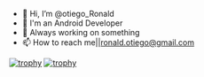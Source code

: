 - 👋 Hi, I’m @otiego_Ronald
- 👀 I'm an Android Developer
- 💞️ Always working on something
- 📫 How to reach me||ronald.otiego@gmail.com

<!---
otiego/otiego is a ✨ special ✨ repository because its `README.md` (this file) appears on your GitHub profile.
You can click the Preview link to take a look at your changes.
--->
[![trophy](https://github-profile-trophy.vercel.app/?username=otiego)](https://github.com/otiego/github-profile-trophy)
[![trophy](https://github-profile-trophy.vercel.app/?username=otiego&theme=onedark)](https://github.com/otiego/github-profile-trophy)
